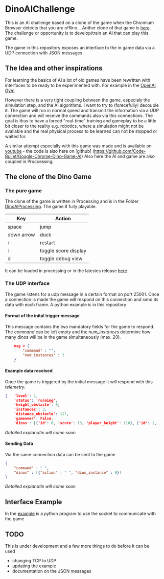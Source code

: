 # DinoAIChallenge

This is an AI challenge based on a clone of the game when the Chromium Browser detects that you are offline... Anther clone of that game is [here](https://chromedino.com). The challenge or opportunity is to develop/train an AI that can play this game.

The game in this repository exposes an interface to the in game data via a UDP connection with JSON messages

## The Idea and other inspirations

For learning the basics of AI a lot of old games have been rewritten with interfaces to be ready to be experimented with. For example in the [OpenAI Gym](https://gym.openai.com) 

However there is a very tight coupling between the game, especialy the simulation step, and the AI algorithms. I want to try to (forecefully) decouple it. The game will run in normal speed and transmit the information via a UDP connection and will receive the commands also via this connections. The goal is thus to have a forced "real-time" training and gameplay to be a little bit closer to the reality e.g. robotics, where a simulation might not be available and the real physical process to be learned can not be stopped or waited for.

A similar attempt especially with this game was made and is available on [youtube](https://www.youtube.com/watch?v=sB_IGstiWlc) - the code is also here on [github] (https://github.com/Code-Bullet/Google-Chrome-Dino-Game-AI) Also here the AI and game are also coupled in Proccessing.

## The clone of the Dino Game

### The pure game

The clone of the game is written in Processing and is in the Folder [DinoAIProcessing](./DinoAIProcessing). The game if fully playable.

| Key        | Action               |
| ---------- |--------------        |
| space      | jump                 |
| down arrow | duck                 |
| r          | restart              |
| i          | toggle score display |
| d          | toggle debug view    |

It can be loaded in processing or in the latestes release [here](./releases/tag/v0.9)

### The UDP interface

The game listens for a udp message in a certain format on port 25001. Once a connection is made the game will respond on this connection and send its data with each frame. A python example is in this repository

#### Format of the inital trigger message

This message contains the two mandatory fields for the game to respond. The *command* can be left empty and the *num_instances* determine how many dinos will be in the game simultaneously (max. 20).

```json
    msg = {
        "command" : "",
        "num_instances" : 3
    }
```

#### Example data received

Once the game is triggered by the initial message it will respond with this *telemetry*.

```json
{   'level': 1,
    'status': 'running',
    'height_obstacle': 0,
    'instances': 3,
    'distance_obstacle': 127,
    'gameover': False,
    'dinos': [{'id': 0, 'score': 13, 'player_height': 110}, {'id': 1, 'score': 13, 'player_height': 57.20000076293945}, {'id': 2, 'score': 13, 'player_height': 97}]}
```

*Detailed explanatin will come soon*

#### Sending Data

Via the same connection data can be sent to the game

```json
{
    "command" : " ",
    "dinos" : [{"action" : " ", "dino_instance" : 0}]
}
```

*Detailed explanatin will come soon*

## Interface Example

In the [example](./example) is a python program to use the socket to communicate with the game

## TODO

This is under development and a few more things to do before it can be used

- changing TCP to UDP
- updating the example
- documentation on the JSON messages 
